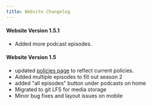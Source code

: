 ```yaml
---
title: Website Changelog
---
```


#### Website Version 1.5.1
* Added more podcast episodes.

#### Website Version 1.5
* updated [policies page](/policies/) to reflect current policies.
* Added multiple episodes to fill out season 2
* added "all episodes" button under podcasts on home
* Migrated to git LFS for media storage
* Minor bug fixes and layout issues on mobile